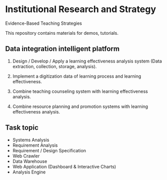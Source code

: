 # Institutional Research and Strategy

Evidence-Based Teaching Strategies

This repository contains materials for demos, tutorials.

## Data integration intelligent platform

1. Design / Develop / Apply a learning effectiveness analysis system (Data extraction, collection, storage, analysis).

2. Implement a digitization data of learning process and learning effectiveness.

3. Combine teaching counseling system with learning effectiveness analysis.

4. Combine resource planning and promotion systems with learning effectiveness analysis.

## Task topic

* Systems Analysis
* Requirement Analysis
* Requirement / Design Specification
* Web Crawler
* Data Warehouse
* Web Application (Dashboard & Interactive Charts)
* Analysis Engine
